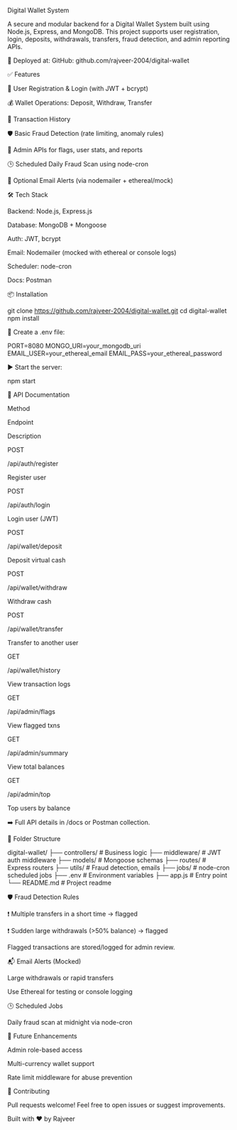 Digital Wallet System

A secure and modular backend for a Digital Wallet System built using Node.js, Express, and MongoDB. This project supports user registration, login, deposits, withdrawals, transfers, fraud detection, and admin reporting APIs.

🚀 Deployed at: GitHub: github.com/rajveer-2004/digital-wallet



✅ Features

🔐 User Registration & Login (with JWT + bcrypt)

💰 Wallet Operations: Deposit, Withdraw, Transfer

🧾 Transaction History

🛡️ Basic Fraud Detection (rate limiting, anomaly rules)

👮 Admin APIs for flags, user stats, and reports

🕒 Scheduled Daily Fraud Scan using node-cron

📧 Optional Email Alerts (via nodemailer + ethereal/mock)



🛠️ Tech Stack

Backend: Node.js, Express.js

Database: MongoDB + Mongoose

Auth: JWT, bcrypt

Email: Nodemailer (mocked with ethereal or console logs)

Scheduler: node-cron

Docs:  Postman 



📦 Installation

git clone https://github.com/rajveer-2004/digital-wallet.git
cd digital-wallet
npm install

🔐 Create a .env file:

PORT=8080
MONGO_URI=your_mongodb_uri
EMAIL_USER=your_ethereal_email
EMAIL_PASS=your_ethereal_password

▶️ Start the server:

npm start



🧪 API Documentation

Method

Endpoint

Description

POST

/api/auth/register

Register user

POST

/api/auth/login

Login user (JWT)

POST

/api/wallet/deposit

Deposit virtual cash

POST

/api/wallet/withdraw

Withdraw cash

POST

/api/wallet/transfer

Transfer to another user

GET

/api/wallet/history

View transaction logs

GET

/api/admin/flags

View flagged txns

GET

/api/admin/summary

View total balances

GET

/api/admin/top

Top users by balance

➡️ Full API details in /docs or Postman collection.




🧠 Folder Structure

digital-wallet/
├── controllers/       # Business logic
├── middleware/        # JWT auth middleware
├── models/            # Mongoose schemas
├── routes/            # Express routers
├── utils/             # Fraud detection, emails
├── jobs/              # node-cron scheduled jobs
├── .env               # Environment variables
├── app.js             # Entry point
└── README.md          # Project readme




🛡️ Fraud Detection Rules

❗ Multiple transfers in a short time → flagged

❗ Sudden large withdrawals (>50% balance) → flagged

Flagged transactions are stored/logged for admin review.



📬 Email Alerts (Mocked)

Large withdrawals or rapid transfers

Use Ethereal for testing or console logging



🕒 Scheduled Jobs

Daily fraud scan at midnight via node-cron



📌 Future Enhancements

Admin role-based access

Multi-currency wallet support

Rate limit middleware for abuse prevention


🤝 Contributing

Pull requests welcome! Feel free to open issues or suggest improvements.


Built with ❤️ by Rajveer


